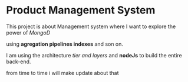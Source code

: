 # Product Management System

This project is about Management system where I want to explore the power of _MongoD_ 

using **agregation pipelines indexes** and son on.

I am using the architecture *tier and layers* and **nodeJs** to build the entire back-end.

from time to time i will make update about that
